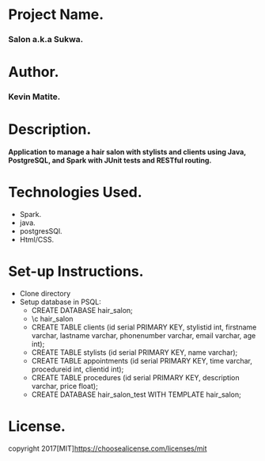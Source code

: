 # Project Name.
### Salon a.k.a Sukwa.
# Author.
### Kevin Matite.
# Description.
#### Application to manage a hair salon with stylists and clients using Java, PostgreSQL, and Spark with JUnit tests and RESTful routing.
# Technologies Used.
* Spark.
* java.
* postgresSQl.
* Html/CSS.
# Set-up Instructions.
* Clone directory
* Setup database in PSQL:
  * CREATE DATABASE hair_salon;
  * \c hair_salon
  * CREATE TABLE clients (id serial PRIMARY KEY, stylistid int, firstname varchar, lastname varchar, phonenumber varchar, email varchar, age int);
  * CREATE TABLE stylists (id serial PRIMARY KEY, name varchar);
  * CREATE TABLE appointments (id serial PRIMARY KEY, time varchar, procedureid int, clientid int);
  * CREATE TABLE procedures (id serial PRIMARY KEY, description varchar, price float);
  * CREATE DATABASE hair_salon_test WITH TEMPLATE hair_salon;
# License.
copyright 2017[MIT]https://choosealicense.com/licenses/mit
